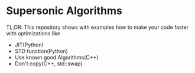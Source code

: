# Supersonic Algorithms

TL;DR:
This repository shows with examples how to make your code faster with optimizations like

-   JIT(Python)
-   STD function(Python)
-   Use known good Algorithms(C++)
-   Don't copy(C++, std::swap)
